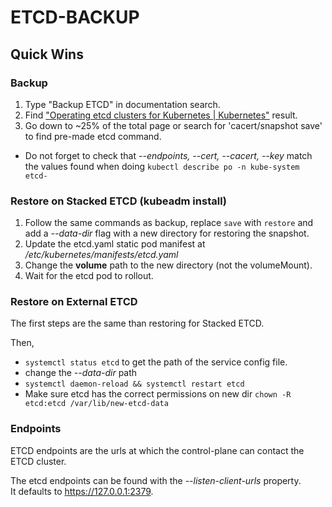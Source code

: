 # ETCD-BACKUP

## Quick Wins

### Backup

1. Type "Backup ETCD" in documentation search.
2. Find ["Operating etcd clusters for Kubernetes | Kubernetes"](https://kubernetes.io/docs/tasks/administer-cluster/configure-upgrade-etcd/) result.
3. Go down to ~25% of the total page or search for 'cacert/snapshot save' to find pre-made etcd command.

- Do not forget to check that *--endpoints, --cert, --cacert, --key* match the values found when doing ```kubectl describe po -n kube-system etcd-```

### Restore on Stacked ETCD (kubeadm install)

1. Follow the same commands as backup, replace ```save``` with ```restore``` and add a *--data-dir* flag with a new directory for restoring the snapshot.
2. Update the etcd.yaml static pod manifest at */etc/kubernetes/manifests/etcd.yaml*
3. Change the **volume** path to the new directory (not the volumeMount).
4. Wait for the etcd pod to rollout.

### Restore on External ETCD

The first steps are the same than restoring for Stacked ETCD.

Then,

- ```systemctl status etcd``` to get the path of the service config file.
- change the *--data-dir* path
- ```systemctl daemon-reload && systemctl restart etcd```
- Make sure etcd has the correct permissions on new dir ```chown -R etcd:etcd /var/lib/new-etcd-data```

### Endpoints

ETCD endpoints are the urls at which the control-plane can contact the ETCD cluster.

The etcd endpoints can be found with the *--listen-client-urls* property.  
It defaults to <https://127.0.0.1:2379>.
